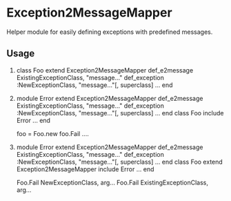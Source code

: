 # Exception2MessageMapper

Helper module for easily defining exceptions with predefined messages.

## Usage

1.
    class Foo
      extend Exception2MessageMapper
      def_e2message ExistingExceptionClass, "message..."
      def_exception :NewExceptionClass, "message..."[, superclass]
      ...
    end

2.
    module Error
      extend Exception2MessageMapper
      def_e2message ExistingExceptionClass, "message..."
      def_exception :NewExceptionClass, "message..."[, superclass]
      ...
    end
    class Foo
      include Error
      ...
    end

    foo = Foo.new
    foo.Fail ....

3.
    module Error
      extend Exception2MessageMapper
      def_e2message ExistingExceptionClass, "message..."
      def_exception :NewExceptionClass, "message..."[, superclass]
      ...
    end
    class Foo
      extend Exception2MessageMapper
      include Error
      ...
    end

    Foo.Fail NewExceptionClass, arg...
    Foo.Fail ExistingExceptionClass, arg...
